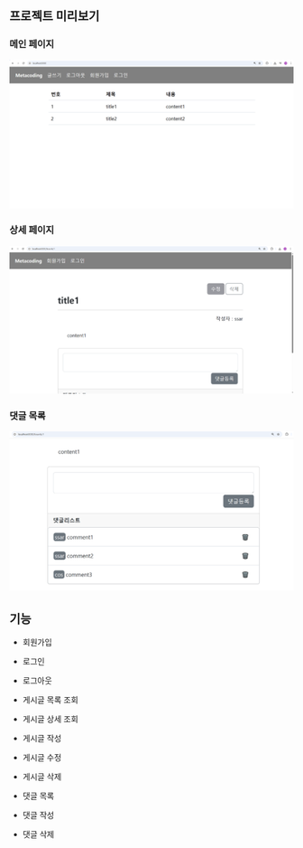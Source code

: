 ## 프로젝트 미리보기

### 메인 페이지
![메인 페이지](preview/index.png)

### 상세 페이지
![상세 페이지](preview/detail.png)

### 댓글 목록
![상세 페이지](preview/reply.png)


## 기능

- 회원가입
- 로그인
- 로그아웃

- 게시글 목록 조회
- 게시글 상세 조회
- 게시글 작성
- 게시글 수정
- 게시글 삭제

- 댓글 목록
- 댓글 작성
- 댓글 삭제